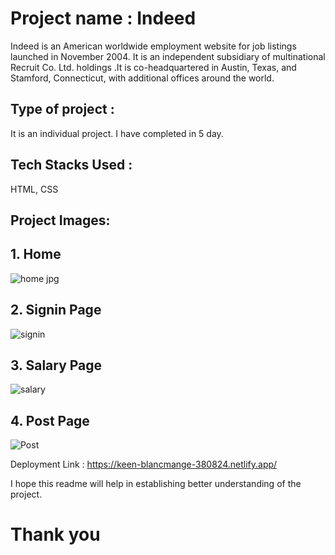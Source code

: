 # Project name : Indeed
Indeed is an American worldwide employment website for job listings launched in November 2004. It is an independent subsidiary of multinational Recruit Co. Ltd. holdings .It is co-headquartered in Austin, Texas, and Stamford, Connecticut, with additional offices around the world.

## Type of project :
It is an individual project. I have completed in 5 day.

## Tech Stacks Used :
HTML, CSS

## Project Images:
## 1. Home
![home jpg](https://user-images.githubusercontent.com/110050319/221774915-a0a73cd8-45c9-49a7-8080-44c321bfc85f.png)


## 2. Signin Page
![signin](https://user-images.githubusercontent.com/110050319/221775024-ee44d92c-98bc-4995-930b-fc6f9774698d.png)



## 3. Salary Page
![salary](https://user-images.githubusercontent.com/110050319/221775054-5cf04f6b-906b-4222-83ef-628247757e0d.png)



## 4. Post Page
![Post ](https://user-images.githubusercontent.com/110050319/221775099-19f5eb41-7e08-4455-adeb-d4e8360114b5.png)


Deployment Link : https://keen-blancmange-380824.netlify.app/


I hope this readme will help in establishing better understanding of the project.
# Thank you
